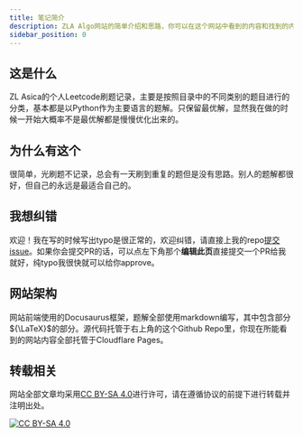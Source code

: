 ```yaml
---
title: 笔记简介
description: ZLA Algo网站的简单介绍和思路，你可以在这个网站中看到的内容和找到的内容的一个大致概述。
sidebar_position: 0
---
```


## 这是什么

ZL Asica的个人Leetcode刷题记录，主要是按照目录中的不同类别的题目进行的分类，基本都是以Python作为主要语言的题解。只保留最优解，显然我在做的时候一开始大概率不是最优解都是慢慢优化出来的。

## 为什么有这个

很简单，光刷题不记录，总会有一天刷到重复的题但是没有思路。别人的题解都很好，但自己的永远是最适合自己的。

## 我想纠错

欢迎！我在写的时候写出typo是很正常的，欢迎纠错，请直接上我的repo[提交issue](https://github.com/ZL-Asica/algorithm-docs/issues)。如果你会提交PR的话，可以点左下角那个**编辑此页**直接提交一个PR给我就好，纯typo我很快就可以给你approve。

## 网站架构

网站前端使用的Docusaurus框架，题解全部使用markdown编写，其中包含部分${\LaTeX}$的部分。源代码托管于右上角的这个Github Repo里，你现在所能看到的网站内容全部托管于Cloudflare Pages。

## 转载相关

网站全部文章均采用[CC BY-SA 4.0][cc-by-sa]进行许可，请在遵循协议的前提下进行转载并注明出处。

[![CC BY-SA 4.0][cc-by-sa-image]][cc-by-sa]

[cc-by-sa]: http://creativecommons.org/licenses/by-sa/4.0/
[cc-by-sa-image]: https://licensebuttons.net/l/by-sa/4.0/88x31.png
